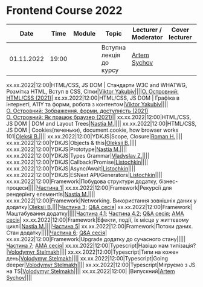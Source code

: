 # Frontend Course 2022

| Date | Time | Module | Topic | Lecturer / Moderator | Cover lecturer | Summary | Slides | Video | Home task |
| --- | --- | --- | --- | --- | --- | --- | --- | --- | --- |
01.11.2022|19:00| |Вступна лекція до курсу|[Artem Sychov](https://github.com/suchov)||||

xx.xx.2022|12:00|HTML/CSS, JS DOM | Стандарти W3C and WHATWG, Розмітка HTML, Вступ в CSS, Сітки|[Viktor Yakubiv](https://github.com/viktor-yakubiv)||||[О. Островний: HTML/CSS (2021)](https://www.youtube.com/watch?v=xogSwtgiEJ0)|
xx.xx.2022|12:00|HTML/CSS, JS DOM | Графіка в інтернеті, А11Y та форми, робота з контентом|[Viktor Yakubiv](https://github.com/viktor-yakubiv)||||[О. Островний: Зображення, форми, доступність (2021)](https://www.youtube.com/watch?v=7Q7jEa5h3FY)<br>[О. Островний: Як працює браузер (2021)](https://www.youtube.com/watch?v=0l7ikOmdGGQ)||
xx.xx.2022|12:00|HTML/CSS, JS DOM | DOM and Layout Trees|[Nastia M.](https://github.com/AMashoshyna)||||
xx.xx.2022|12:00|HTML/CSS, JS DOM | Cookies(печеньки), document.cookie, how browser works 101|[Oleksii B.](https://github.com/Roophee)||||
xx.xx.2022|12:00|YDKJS|Scope, Closure|[Roman H.](https://github.com/Roman-Halenko)||||
xx.xx.2022|12:00|YDKJS|Objects & this|[Oleksii B.](https://github.com/Roophee)||||
xx.xx.2022|12:00|YDKJS|Prototype|[Nastia M.](https://github.com/AMashoshyna)||||
xx.xx.2022|12:00|YDKJS|Types Grammar|[Vladyslav Z.](https://github.com/what1s1ove)||||
xx.xx.2022|12:00|YDKJS|Callback/Promise|[Listochkin](https://github.com/listochkin)||||
xx.xx.2022|12:00|YDKJS|Async/Await|[Listochkin](https://github.com/listochkin)||||
xx.xx.2022|12:00|YDKJS|ESNext API/Generators|[Listochkin](https://github.com/listochkin)||||
xx.xx.2022|12:00|Framework|Побудова структури додатку, бізнес-процеси|||||[Частина 1](https://www.youtube.com/watch?v=yrQFB0o9-7s&list=PLS8sEUxbfFY_eoMYj8tifTn83xv_VgnSd&index=26)|
xx.xx.2022|12:00|Framework|Рекурсії для рендерінгу елементів|[Nastia M.](https://github.com/AMashoshyna)||||
xx.xx.2022|12:00|Framework|Networking. Використання зовнішніх даних у додатку|[Oleksii B.](https://github.com/Roophee)||||[Частина 3](https://www.youtube.com/watch?v=Q27TVN3OUi8&list=PLS8sEUxbfFY_eoMYj8tifTn83xv_VgnSd&index=29); [Q&A сесія](https://www.youtube.com/watch?v=AU2YiSt6lR8&list=PLS8sEUxbfFY_eoMYj8tifTn83xv_VgnSd&index=30)|
xx.xx.2022|12:00|Framework|Маштабування додатку|||||[Частина 4.1](https://www.youtube.com/watch?v=r375E7H6QeA&list=PLS8sEUxbfFY_eoMYj8tifTn83xv_VgnSd&index=31); [Частина 4.2](https://www.youtube.com/watch?v=IGXWKcJt2Fc&list=PLS8sEUxbfFY_eoMYj8tifTn83xv_VgnSd&index=32); [Q&A сесія](https://www.youtube.com/watch?v=Y418sgGslXU&list=PLS8sEUxbfFY_eoMYj8tifTn83xv_VgnSd&index=33); [AMA сесія](https://www.youtube.com/watch?v=JCp1HV2OqG4&list=PLS8sEUxbfFY_eoMYj8tifTn83xv_VgnSd&index=34)|
xx.xx.2022|12:00|Framework|Ефекти, події, їх місце у життєвому циклі|[Nastia M.](https://github.com/AMashoshyna)||||[Частина 5](https://www.youtube.com/watch?v=pw-I9SNLhcA&list=PLS8sEUxbfFY_eoMYj8tifTn83xv_VgnSd&index=35)|
xx.xx.2022|12:00|Framework|Потоки даних. Стан додатку|||||[Частина 6](https://www.youtube.com/watch?v=iXv7KvOxKxU&list=PLS8sEUxbfFY_eoMYj8tifTn83xv_VgnSd&index=36); [Q&A сесія](https://www.youtube.com/watch?v=0hqdEfsDX60&list=PLS8sEUxbfFY_eoMYj8tifTn83xv_VgnSd&index=37)|
xx.xx.2022|12:00|Framework|Upgrade додатку до сучасного стану|||||[Частина 7](https://www.youtube.com/watch?v=NsZvZxB7HQI&list=PLS8sEUxbfFY_eoMYj8tifTn83xv_VgnSd&index=38); [AMA сесія](https://www.youtube.com/watch?v=z0i8qEu12-c&list=PLS8sEUxbfFY_eoMYj8tifTn83xv_VgnSd&index=39)|
xx.xx.2022|12:00|Typescript|Навіщо нам типізація?|[Volodymyr Stelmakh](https://github.com/stelmakh)||||
xx.xx.2022|12:00|Typescript|Типи на кожен день|[Volodymyr Stelmakh](https://github.com/stelmakh)||||
xx.xx.2022|12:00|Typescript|Going deeper|[Volodymyr Stelmakh](https://github.com/stelmakh)||||
xx.xx.2022|12:00|Typescript|Мігруємо з JS на TS|[Volodymyr Stelmakh](https://github.com/stelmakh)||||
xx.xx.2022|12:00| |Випускний|[Artem Sychov](https://github.com/suchov)||||

